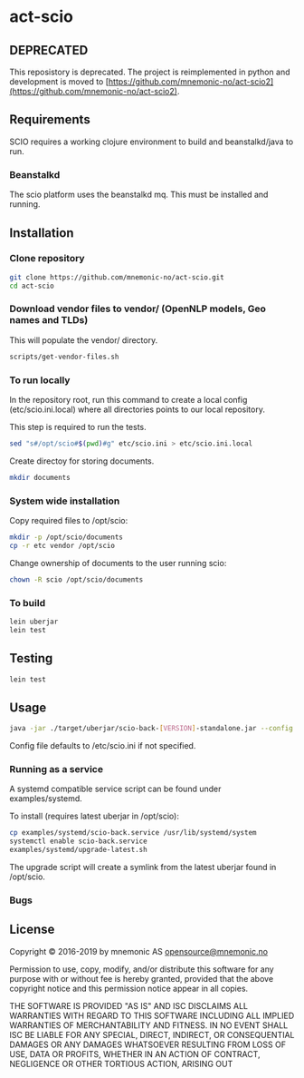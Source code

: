 # act-scio

## DEPRECATED

This reposistory is deprecated. The project is reimplemented in python and development is moved to [https://github.com/mnemonic-no/act-scio2](https://github.com/mnemonic-no/act-scio2).

## Requirements

SCIO requires a working clojure environment to build and beanstalkd/java to run.

### Beanstalkd

The scio platform uses the beanstalkd mq. This must be installed and running.

## Installation

### Clone repository

```bash
git clone https://github.com/mnemonic-no/act-scio.git
cd act-scio
```

### Download vendor files to vendor/ (OpenNLP models, Geo names and TLDs)

This will populate the vendor/ directory.

```bash
scripts/get-vendor-files.sh
```

### To run locally

In the repository root, run this command to create a local config (etc/scio.ini.local)
where all directories points to our local repository.

This step is required to run the tests.

```bash
sed "s#/opt/scio#$(pwd)#g" etc/scio.ini > etc/scio.ini.local
```

Create directoy for storing documents.

```bash
mkdir documents
```

### System wide installation

Copy required files to /opt/scio:

```bash
mkdir -p /opt/scio/documents
cp -r etc vendor /opt/scio
```

Change ownership of documents to the user running scio:

```bash
chown -R scio /opt/scio/documents
```

### To build

```bash
lein uberjar
lein test
```

## Testing

```bash
lein test
```

## Usage


```bash
java -jar ./target/uberjar/scio-back-[VERSION]-standalone.jar --config etc/scio.ini.local
```

Config file defaults to /etc/scio.ini if not specified.


### Running as a service

A systemd compatible service script can be found under examples/systemd.

To install (requires latest uberjar in /opt/scio):

```bash
cp examples/systemd/scio-back.service /usr/lib/systemd/system
systemctl enable scio-back.service
examples/systemd/upgrade-latest.sh
```

The upgrade script will create a symlink from the latest uberjar found in /opt/scio.

### Bugs


## License

Copyright © 2016-2019 by mnemonic AS <opensource@mnemonic.no>

Permission to use, copy, modify, and/or distribute this software for
any purpose with or without fee is hereby granted, provided that the
above copyright notice and this permission notice appear in all
copies.

THE SOFTWARE IS PROVIDED "AS IS" AND ISC DISCLAIMS ALL WARRANTIES WITH
REGARD TO THIS SOFTWARE INCLUDING ALL IMPLIED WARRANTIES OF
MERCHANTABILITY AND FITNESS. IN NO EVENT SHALL ISC BE LIABLE FOR ANY
SPECIAL, DIRECT, INDIRECT, OR CONSEQUENTIAL DAMAGES OR ANY DAMAGES
WHATSOEVER RESULTING FROM LOSS OF USE, DATA OR PROFITS, WHETHER IN AN
ACTION OF CONTRACT, NEGLIGENCE OR OTHER TORTIOUS ACTION, ARISING OUT
